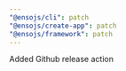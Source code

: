 ```yaml
---
"@ensojs/cli": patch
"@ensojs/create-app": patch
"@ensojs/framework": patch
---
```


Added Github release action
